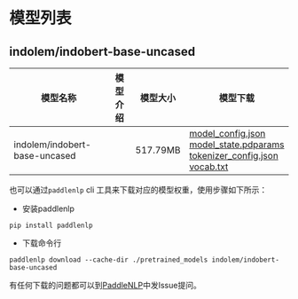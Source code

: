 #  模型列表

## indolem/indobert-base-uncased

| 模型名称 | 模型介绍 | 模型大小  | 模型下载 |
| --- | --- | --- | --- |
|indolem/indobert-base-uncased|  | 517.79MB | [model_config.json](https://bj.bcebos.com/paddlenlp/models/community/indolem/indobert-base-uncased/model_config.json)<br>[model_state.pdparams](https://bj.bcebos.com/paddlenlp/models/community/indolem/indobert-base-uncased/model_state.pdparams)<br>[tokenizer_config.json](https://bj.bcebos.com/paddlenlp/models/community/indolem/indobert-base-uncased/tokenizer_config.json)<br>[vocab.txt](https://bj.bcebos.com/paddlenlp/models/community/indolem/indobert-base-uncased/vocab.txt) |

也可以通过`paddlenlp` cli 工具来下载对应的模型权重，使用步骤如下所示：

* 安装paddlenlp

```shell
pip install paddlenlp
```

* 下载命令行

```shell
paddlenlp download --cache-dir ./pretrained_models indolem/indobert-base-uncased
```

有任何下载的问题都可以到[PaddleNLP](https://github.com/PaddlePaddle/PaddleNLP)中发Issue提问。